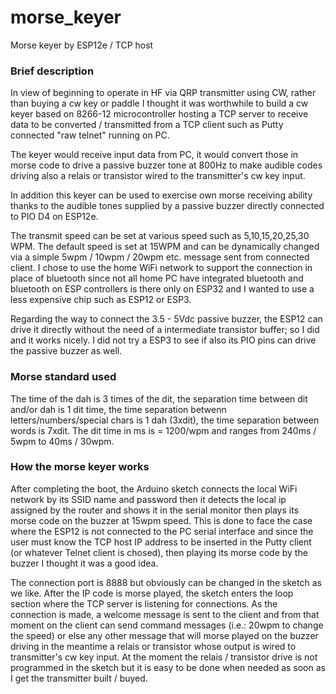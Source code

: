 # morse_keyer
 Morse keyer by ESP12e / TCP host
### Brief description
In view of beginning to operate in HF via QRP transmitter using CW, rather than buying a cw key or paddle I thought it was worthwhile to build a cw keyer based on 8266-12 microcontroller hosting a TCP server to receive data to be converted / transmitted from a TCP client such as Putty connected "raw telnet" running on PC. 

The keyer would receive input data from PC, it would convert those in morse code to drive a passive buzzer tone at 800Hz to make audible codes driving also a relais or transistor wired to the transmitter's cw key input.

In addition this keyer can be used to exercise own morse receiving ability thanks to the audible tones supplied by a passive buzzer directly connected to PIO D4 on ESP12e.

The transmit speed can be set at various speed such as 5,10,15,20,25,30 WPM. The default speed is set at 15WPM and can be dynamically changed via a simple 5wpm / 10wpm / 20wpm etc. message sent from connected client. I chose to use the home WiFi network to support the connection in place of bluetooth since not all home PC have integrated bluetooth and bluetooth on ESP controllers is there only on ESP32 and I wanted to use a less expensive chip such as ESP12 or ESP3.

Regarding the way to connect the 3.5 - 5Vdc passive buzzer, the ESP12 can drive it directly without the need of a intermediate transistor buffer; so I did and it works nicely. I did not try a ESP3 to see if also its PIO pins can drive the passive buzzer as well.


### Morse standard used
The time of the dah is 3 times of the dit, the separation time between dit and/or dah is 1 dit time, the time separation betwenn letters/numbers/special chars is 1 dah (3xdit), the time separation between words is 7xdit. The dit time in ms is = 1200/wpm and ranges from 240ms / 5wpm to 40ms / 30wpm.


### How the morse keyer works
After completing the boot, the Arduino sketch connects the local WiFi network by its SSID name and password then it detects the local ip assigned by the router and shows it in the serial monitor then plays its morse code on the buzzer at 15wpm speed. This is done to face the case where the ESP12 is not connected to the PC serial interface and since the user must know the TCP host IP address to be inserted in the Putty client (or whatever Telnet client is chosed), then playing its morse code by the buzzer I thought it was a good idea.

The connection port is 8888 but obviously can be changed in the sketch as we like. After the IP code is morse played, the sketch enters the loop section where the TCP server is listening for connections. As the connection is made, a welcome message is sent to the client and from that moment on the client can send command messages (i.e.: 20wpm to change the speed) or else any other message that will morse played on the buzzer driving in the meantime a relais or transistor whose output is wired to transmitter's cw key input. At the moment the relais / transistor drive is not programmed in the sketch but it is easy to be done when needed as soon as I get the transmitter built / buyed.

